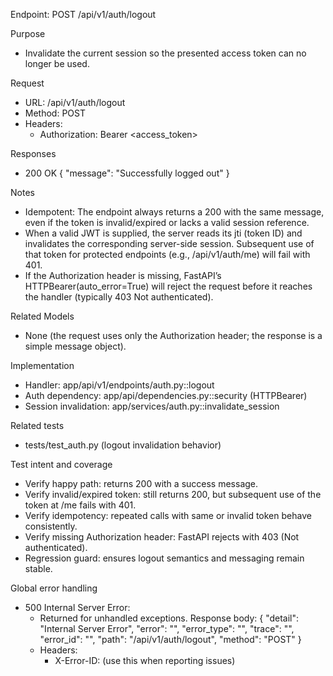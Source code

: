 Endpoint: POST /api/v1/auth/logout

Purpose
- Invalidate the current session so the presented access token can no longer be used.

Request
- URL: /api/v1/auth/logout
- Method: POST
- Headers:
  - Authorization: Bearer <access_token>

Responses
- 200 OK
  {
    "message": "Successfully logged out"
  }

Notes
- Idempotent: The endpoint always returns a 200 with the same message, even if the token is invalid/expired or lacks a valid session reference.
- When a valid JWT is supplied, the server reads its jti (token ID) and invalidates the corresponding server-side session. Subsequent use of that token for protected endpoints (e.g., /api/v1/auth/me) will fail with 401.
- If the Authorization header is missing, FastAPI’s HTTPBearer(auto_error=True) will reject the request before it reaches the handler (typically 403 Not authenticated).

Related Models
- None (the request uses only the Authorization header; the response is a simple message object).

Implementation
- Handler: app/api/v1/endpoints/auth.py::logout
- Auth dependency: app/api/dependencies.py::security (HTTPBearer)
- Session invalidation: app/services/auth.py::invalidate_session

Related tests
- tests/test_auth.py (logout invalidation behavior)

Test intent and coverage
- Verify happy path: returns 200 with a success message.
- Verify invalid/expired token: still returns 200, but subsequent use of the token at /me fails with 401.
- Verify idempotency: repeated calls with same or invalid token behave consistently.
- Verify missing Authorization header: FastAPI rejects with 403 (Not authenticated).
- Regression guard: ensures logout semantics and messaging remain stable.

Global error handling
- 500 Internal Server Error:
  - Returned for unhandled exceptions. Response body:
    {
      "detail": "Internal Server Error",
      "error": "<string message>",
      "error_type": "<ExceptionClass>",
      "trace": "<stack trace string>",
      "error_id": "<UUID>",
      "path": "/api/v1/auth/logout",
      "method": "POST"
    }
  - Headers:
    - X-Error-ID: <same UUID as error_id> (use this when reporting issues)
